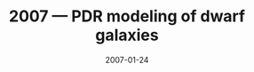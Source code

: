 ---
title: "2007 &mdash; PDR modeling of dwarf galaxies"
collection: talks
type: "Talk"
tag: academic
invited: 
permalink: \talks\2007-01-24-PDR-modeling-of-dwarf-galaxies
paperurl: 
date: "2007-01-24"
venue: "Astronomical Colloquium"
location: "Bonn, Germany"
---